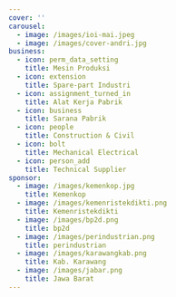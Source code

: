 ```yaml
---
cover: ''
carousel:
  - image: /images/ioi-mai.jpeg
  - image: /images/cover-andri.jpg
business:
  - icon: perm_data_setting
    title: Mesin Produksi
  - icon: extension
    title: Spare-part Industri
  - icon: assignment_turned_in
    title: Alat Kerja Pabrik
  - icon: business
    title: Sarana Pabrik
  - icon: people
    title: Construction & Civil
  - icon: bolt
    title: Mechanical Electrical
  - icon: person_add
    title: Technical Supplier
sponsor:
  - image: /images/kemenkop.jpg
    title: Kemenkop
  - image: /images/kemenristekdikti.png
    title: Kemenristekdikti
  - image: /images/bp2d.png
    title: bp2d
  - image: /images/perindustrian.png
    title: perindustrian
  - image: /images/karawangkab.png
    title: Kab. Karawang
  - image: /images/jabar.png
    title: Jawa Barat
---
```


